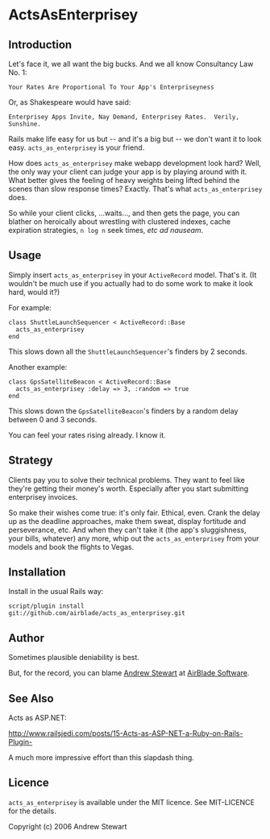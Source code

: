 # ActsAsEnterprisey


## Introduction

Let's face it, we all want the big bucks.  And we all know Consultancy Law No. 1:

    Your Rates Are Proportional To Your App's Enterpriseyness

Or, as Shakespeare would have said:

    Enterprisey Apps Invite, Nay Demand, Enterprisey Rates.  Verily, Sunshine.

Rails make life easy for us but -- and it's a big but -- we don't want it to look easy.  `acts_as_enterprisey` is your friend.

How does `acts_as_enterprisey` make webapp development look hard?  Well, the only way your client can judge your app is by playing around with it.  What better gives the feeling of heavy weights being lifted behind the scenes than slow response times?  Exactly.  That's what `acts_as_enterprisey` does.

So while your client clicks, ...waits..., and then gets the page, you can blather on heroically about wrestling with clustered indexes, cache expiration strategies, `n log n` seek times, <i>etc ad nauseam</i>.


## Usage

Simply insert `acts_as_enterprisey` in your `ActiveRecord` model.  That's it.  (It wouldn't be much use if you actually had to do some work to make it look hard, would it?)

For example:

    class ShuttleLaunchSequencer < ActiveRecord::Base
      acts_as_enterprisey
    end

This slows down all the `ShuttleLaunchSequencer`'s finders by 2 seconds.

Another example:

    class GpsSatelliteBeacon < ActiveRecord::Base
      acts_as_enterprisey :delay => 3, :random => true
    end

This slows down the `GpsSatelliteBeacon`'s finders by a random delay between 0 and 3 seconds.

You can feel your rates rising already.  I know it.


## Strategy

Clients pay you to solve their technical problems.  They want to feel like they're getting their money's worth.  Especially after you start submitting enterprisey invoices.

So make their wishes come true: it's only fair.  Ethical, even.  Crank the delay up as the deadline approaches, make them sweat, display fortitude and perseverance, etc.  And when they can't take it (the app's sluggishness, your bills, whatever) any more, whip out the `acts_as_enterprisey` from your models and book the flights to Vegas.


## Installation

Install in the usual Rails way:

    script/plugin install git://github.com/airblade/acts_as_enterprisey.git


## Author

Sometimes plausible deniability is best.

But, for the record, you can blame [Andrew Stewart](mailto:boss@airbladesoftware.com) at [AirBlade Software](http://airbladesoftware.com).


## See Also

Acts as ASP.NET:

http://www.railsjedi.com/posts/15-Acts-as-ASP-NET-a-Ruby-on-Rails-Plugin-

A much more impressive effort than this slapdash thing.


## Licence

`acts_as_enterprisey` is available under the MIT licence.  See MIT-LICENCE for the details.

Copyright (c) 2006 Andrew Stewart
